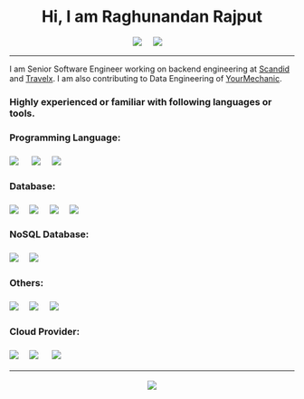 
<h1 align='center'> Hi, I am Raghunandan Rajput</h1>

<p align='center'>
  <a href="https://www.linkedin.com/in/raghunandanrajput/"><img src="https://img.shields.io/badge/linkedin-blue.svg?&style=for-the-badge&logo=linkedin&logoColor=white" /></a>&nbsp;&nbsp;&nbsp;&nbsp;
  <a href="mailto:raghunandanrajput+github@gmail.com"><img src="https://img.shields.io/badge/gmail-%23D14836.svg?&style=for-the-badge&logo=gmail&logoColor=white" /></a>&nbsp;&nbsp;&nbsp;&nbsp;

</p>
<hr>
I am Senior Software Engineer working on backend engineering at <a href="https://scandid.in?utm_source=raghu777&utm_medium=github">Scandid</a> and <a href="https://travelx.ai?utm_source=raghu777&utm_medium=github">Travelx</a>. I am also contributing to Data Engineering of <a href="https://www.yourmechanic.com/">YourMechanic</a>.
<br>
<h3>Highly experienced or familiar with following languages or tools.</h3>
<h3>Programming Language:<h3> <img src="https://img.shields.io/badge/Java-ED8B00?style=for-the-badge&logo=java&logoColor=white" />
  &nbsp;&nbsp;&nbsp;&nbsp;
  <img src="https://img.shields.io/badge/Python-3776AB?style=for-the-badge&logo=python&logoColor=white" />&nbsp;&nbsp;&nbsp;&nbsp;
    <img src="https://img.shields.io/badge/Ruby-CC342D?style=for-the-badge&logo=ruby&logoColor=white" />
    <h3>Database:<h3>
      <img src="https://img.shields.io/badge/MySQL-00000F?style=for-the-badge&logo=mysql&logoColor=white" />&nbsp;&nbsp;&nbsp;&nbsp;
        <img src="https://img.shields.io/badge/PostgreSQL-316192?style=for-the-badge&logo=postgresql&logoColor=white" />&nbsp;&nbsp;&nbsp;&nbsp;
          <img src="https://img.shields.io/badge/redis-%23DD0031.svg?&style=for-the-badge&logo=redis&logoColor=white" />&nbsp;&nbsp;&nbsp;&nbsp;
          <img src="https://img.shields.io/badge/redshift-blue.svg?&style=for-the-badge&logo=redshift&logoColor=white" />
    <h3>NoSQL Database:<h3>
      <img src="https://img.shields.io/badge/MongoDB-4EA94B?style=for-the-badge&logo=mongodb&logoColor=white" />&nbsp;&nbsp;&nbsp;&nbsp;
      <img src="https://img.shields.io/badge/Apache%20Solr-red?style=for-the-badge&logo=solr&logoColor=white" />
          <h3>Others:<h3>
      <img src="https://img.shields.io/badge/Apache%20Airflow-06AEBC?style=for-the-badge&logo=airflow&logoColor=white" />&nbsp;&nbsp;&nbsp;&nbsp;
      <img src="https://img.shields.io/badge/SQL%20Workbench-659C04?style=for-the-badge&logo=sql&logoColor=white" />&nbsp;&nbsp;&nbsp;&nbsp;
      <img src="https://img.shields.io/badge/Tableau-white?style=for-the-badge&logo=tableau" />
            <h3>Cloud Provider:<h3>
      <img src="https://img.shields.io/badge/Google-red?style=for-the-badge&logo=google&logoColor=white" />&nbsp;&nbsp;&nbsp;&nbsp;
      <img src="https://img.shields.io/badge/Azure-blue?style=for-the-badge&logo=azure&logoColor=white" />
              &nbsp;&nbsp;&nbsp;&nbsp;
      <img src="https://img.shields.io/badge/AWS-FA7404?style=for-the-badge&logo=aws&logoColor=white" />
              <hr>
<p align='center'>
  <a href="#"><img src="https://visitor-badge.glitch.me/badge?page_id=raghu777.raghu7771??style=for-the-badge&logo=appveyor"></a>
</p>
